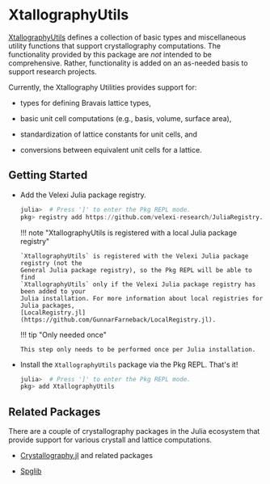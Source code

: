 # XtallographyUtils

[XtallographyUtils](https://github.com/velexi-research/XtallographyUtils.jl) defines a
collection of basic types and miscellaneous utility functions that support crystallography
computations. The functionality provided by this package are _not_ intended to be
comprehensive. Rather, functionality is added on an as-needed basis to support research
projects.

Currently, the Xtallography Utilities provides support for:

* types for defining Bravais lattice types,

* basic unit cell computations (e.g., basis, volume, surface area),

* standardization of lattice constants for unit cells, and

* conversions between equivalent unit cells for a lattice.

## Getting Started

* Add the Velexi Julia package registry.

  ```julia
  julia>  # Press ']' to enter the Pkg REPL mode.
  pkg> registry add https://github.com/velexi-research/JuliaRegistry.git
  ```

  !!! note "XtallographyUtils is registered with a local Julia package registry"

      `XtallographyUtils` is registered with the Velexi Julia package registry (not the
      General Julia package registry), so the Pkg REPL will be able to find
      `XtallographyUtils` only if the Velexi Julia package registry has been added to your
      Julia installation. For more information about local registries for Julia packages,
      [LocalRegistry.jl](https://github.com/GunnarFarneback/LocalRegistry.jl).

  !!! tip "Only needed once"

      This step only needs to be performed once per Julia installation.

* Install the `XtallographyUtils` package via the Pkg REPL. That's it!

  ```julia
  julia>  # Press ']' to enter the Pkg REPL mode.
  pkg> add XtallographyUtils
  ```

## Related Packages

There are a couple of crystallography packages in the Julia ecosystem that provide support
for various crystall and lattice computations.

* [Crystallography.jl](https://github.com/MineralsCloud/Crystallography.jl) and related
  packages

* [Spglib](https://github.com/singularitti/Spglib.jl)
